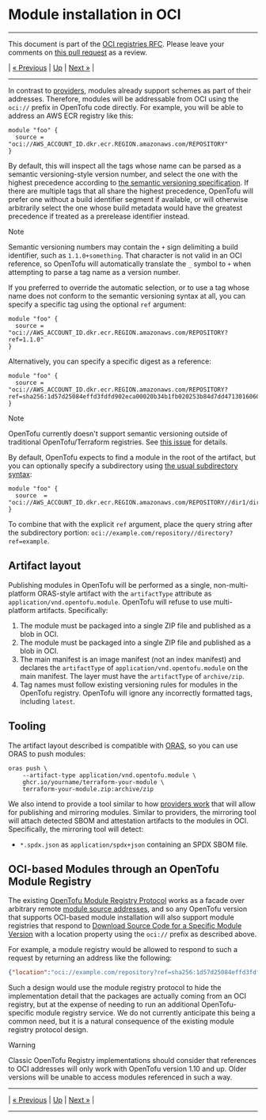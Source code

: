 
# Module installation in OCI

---

This document is part of the [OCI registries RFC](../20241206-oci-registries.md). Please leave your comments on [this pull request](https://github.com/opentofu/opentofu/pull/2163) as a review.

| [« Previous](5-providers.md) | [Up](../20241206-oci-registries.md) | [Next »](7-authentication.md) |

---

In contrast to [providers](5-providers.md), modules already support schemes as part of their addresses. Therefore, modules will be addressable from OCI using the `oci://` prefix in OpenTofu code directly. For example, you will be able to address an AWS ECR registry like this:

```hcl
module "foo" {
  source = "oci://AWS_ACCOUNT_ID.dkr.ecr.REGION.amazonaws.com/REPOSITORY"
}
```

By default, this will inspect all the tags whose name can be parsed as a semantic versioning-style version number, and select the one with the highest precedence according to [the semantic versioning specification](https://semver.org/). If there are multiple tags that all share the highest precedence, OpenTofu will prefer one without a build identifier segment if available, or will otherwise arbitrarily select the one whose build metadata would have the greatest precedence if treated as a prerelease identifier instead.

> [!NOTE]
> Semantic versioning numbers may contain the `+` sign delimiting a build identifier, such as `1.1.0+something`. That character is not valid in an OCI reference, so OpenTofu will automatically translate the `_` symbol to `+` when attempting to parse a tag name as a version number.

If you preferred to override the automatic selection, or to use a tag whose name does not conform to the semantic versioning syntax at all, you can specify a specific tag using the optional `ref` argument:

```hcl
module "foo" {
  source = "oci://AWS_ACCOUNT_ID.dkr.ecr.REGION.amazonaws.com/REPOSITORY?ref=1.1.0"
}
```

Alternatively, you can specify a specific digest as a reference:

```hcl
module "foo" {
  source = "oci://AWS_ACCOUNT_ID.dkr.ecr.REGION.amazonaws.com/REPOSITORY?ref=sha256:1d57d25084effd3fdfd902eca00020b34b1fb020253b84d7dd471301606015ac"
}
```

> [!NOTE]
> OpenTofu currently doesn't support semantic versioning outside of traditional OpenTofu/Terraform registries. See [this issue](https://github.com/opentofu/opentofu/issues/2495) for details.

By default, OpenTofu expects to find a module in the root of the artifact, but you can optionally specify a subdirectory using [the usual subdirectory syntax](https://opentofu.org/docs/language/modules/sources/#modules-in-package-sub-directories):

```hcl
module "foo" {
  source  = "oci://AWS_ACCOUNT_ID.dkr.ecr.REGION.amazonaws.com/REPOSITORY//dir1/dir2"
}
```

To combine that with the explicit `ref` argument, place the query string after the subdirectory portion: `oci://example.com/repository//directory?ref=example`.

## Artifact layout

Publishing modules in OpenTofu will be performed as a single, non-multi-platform ORAS-style artifact with the `artifactType` attribute as `application/vnd.opentofu.module`. OpenTofu will refuse to use multi-platform artifacts. Specifically:

1. The module must be packaged into a single ZIP file and published as a blob in OCI.
1. The module must be packaged into a single ZIP file and published as a blob in OCI.
2. The main manifest is an image manifest (not an index manifest) and declares the `artifactType` of `application/vnd.opentofu.module` on the main manifest. The layer must have the `artifactType` of `archive/zip`.
3. Tag names must follow existing versioning rules for modules in the OpenTofu registry. OpenTofu will ignore any incorrectly formatted tags, including `latest`.

## Tooling

The artifact layout described is compatible with [ORAS](https://oras.land/), so you can use ORAS to push modules:

```
oras push \
    --artifact-type application/vnd.opentofu.module \
    ghcr.io/yourname/terraform-your-module \
    terraform-your-module.zip:archive/zip
```

We also intend to provide a tool similar to how [providers work](5-providers.md) that will allow for publishing and mirroring modules. Similar to providers, the mirroring tool will attach detected SBOM and attestation artifacts to the modules in OCI. Specifically, the mirroring tool will detect:

- `*.spdx.json` as `application/spdx+json` containing an SPDX SBOM file.

## OCI-based Modules through an OpenTofu Module Registry

The existing [OpenTofu Module Registry Protocol](https://opentofu.org/docs/internals/module-registry-protocol/) works as a facade over arbitrary remote [module source addresses](https://opentofu.org/docs/language/modules/sources/), and so any OpenTofu version that supports OCI-based module installation will also support module registries that respond to [Download Source Code for a Specific Module Version](https://opentofu.org/docs/internals/module-registry-protocol/#download-source-code-for-a-specific-module-version) with a location property using the `oci://` prefix as described above.

For example, a module registry would be allowed to respond to such a request by returning an address like the following:

```json
{"location":"oci://example.com/repository?ref=sha256:1d57d25084effd3fdfd902eca00020b34b1fb020253b84d7dd471301606015ac"}
```

Such a design would use the module registry protocol to hide the implementation detail that the packages are actually coming from an OCI registry, but at the expense of needing to run an additional OpenTofu-specific module registry service. We do not currently anticipate this being a common need, but it is a natural consequence of the existing module registry protocol design.

> [!WARNING]
> Classic OpenTofu Registry implementations should consider that references to OCI addresses will only work with OpenTofu version 1.10 and up. Older versions will be unable to access modules referenced in such a way.

---

| [« Previous](5-providers.md) | [Up](../20241206-oci-registries.md) | [Next »](7-authentication.md) |

---
